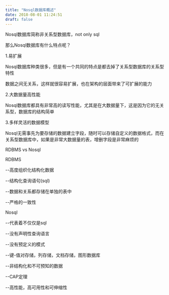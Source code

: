 ```yaml
---
title: "Nosql数据库概述"
date: 2018-08-01 11:24:51
draft: false
---
```

Nosql数据库简称非关系型数据库，not only sql

那么Nosql数据库有什么特点呢？

1.易扩展

Nosql数据库种类很多，但是有一个共同的特点是都去掉了关系型数据库的关系型特性

数据之间无关系，这样就很容易扩展，也在架构的层面带来了可扩展的能力

2.大数据量高性能

Nosql数据库都具有非常高的读写性能，尤其是在大数据量下，这是因为它的无关系型，数据库的结构简单

3.多样灵活的数据模型

Nosql无需事先为要存储的数据建立字段，随时可以存储自定义的数据格式，而在关系型数据库中，如果是非常大数据量的表，增删字段是非常麻烦的

RDBMS vs Nosql

RDBMS

--高度组织化结构化数据

--结构化查询语句(sql)

--数据和关系都存储在单独的表中

--严格的一致性

Nosql

--代表着不仅仅是sql

--没有声明性查询语言

--没有预定义的模式

--键-值对存储，列存储，文档存储，图形数据库

--非结构化和不可预知的数据

--CAP定理

--高性能，高可用性和可伸缩性